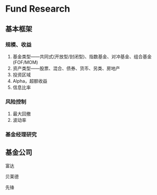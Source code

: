 # Fund Research
## 基本框架
### 规模、收益
1. 基金类型——共同式(开放型/封闭型)、指数基金、对冲基金、组合基金(FOF/MOM)
2. 资产类型——股票、混合、债券、货币、另类、房地产
3. 投资区域
4. Alpha，超额收益
5. 信息比率
### 风险控制
1. 最大回撤
2. 波动率
### 基金经理研究

## 基金公司
富达

贝莱德

先锋
